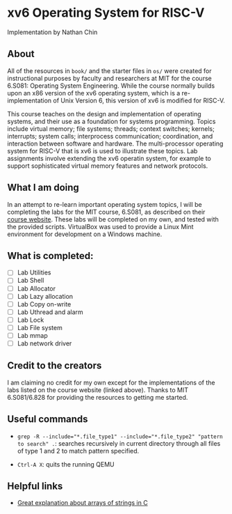 # xv6 Operating System for RISC-V
Implementation by Nathan Chin

## About
All of the resources in `book/` and the starter files in `os/` were created for instructional purposes by faculty and researchers at MIT for the course 6.S081: Operating System Engineering. While the course normally builds upon an x86 version of the xv6 operating system, which is a re-implementation of Unix Version 6, this version of xv6 is modified for RISC-V. 

This course teaches on the design and implementation of operating systems, and their use as a foundation for systems programming. Topics include virtual memory; file systems; threads; context switches; kernels; interrupts; system calls; interprocess communication; coordination, and interaction between software and hardware. The multi-processor operating system for RISC-V that is xv6 is used to illustrate these topics. Lab assignments involve extending the xv6 operatin system, for example to support sophisticated virtual memory features and network protocols.

## What I am doing
In an attempt to re-learn important operating system topics, I will be completing the labs for the MIT course, 6.S081, as described on their [course website](https://pdos.csail.mit.edu/6.828/2019/overview.html). These labs will be completed on my own, and tested with the provided scripts. VirtualBox was used to provide a Linux Mint environment for development on a Windows machine.

## What is completed:
- [ ] Lab Utilities
- [ ] Lab Shell
- [ ] Lab Allocator
- [ ] Lab Lazy allocation
- [ ] Lab Copy on-write
- [ ] Lab Uthread and alarm
- [ ] Lab Lock
- [ ] Lab File system
- [ ] Lab mmap
- [ ] Lab network driver

## Credit to the creators
I am claiming no credit for my own except for the implementations of the labs listed on the course website (linked above). Thanks to MIT 6.S081/6.828 for providing the resources to getting me started.

## Useful commands
- `grep -R --include="*.file_type1" --include="*.file_type2" "pattern to search"
.`: searches recursively in current directory through all files of type 1 and 2
to match pattern specified.

- `Ctrl-A X`: quits the running QEMU

## Helpful links
- [Great explanation about arrays of strings in
  C](https://stackoverflow.com/questions/8824057/pointer-to-string-array-in-c)
